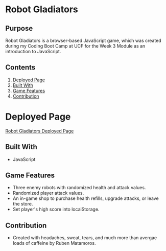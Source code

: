 # Robot Gladiators
## Purpose
Robot Gladiators is a browser-based JavaScript game, which was created during my Coding Boot Camp at UCF for the Week 3 Module as an introduction to JavaScript.

## Contents
1. [Deployed Page](#deployed-page)
2. [Built With](#built-with)
3. [Game Features](#game-features)
4. [Contribution](#contribution)

# Deployed Page
[Robot Gladiators Deployed Page](https://valiantcreative33.github.io/robot-gladiators/)

## Built With
* JavaScript

## Game Features
* Three enemy robots with randomized health and attack values.
* Randomized player attack values.
* An in-game shop to purchase health refills, upgrade attacks, or leave the store.
* Set player's high score into localStorage.

## Contribution
* Created with headaches, sweat, tears, and much more than avergae loads of caffeine by Ruben Matamoros.
